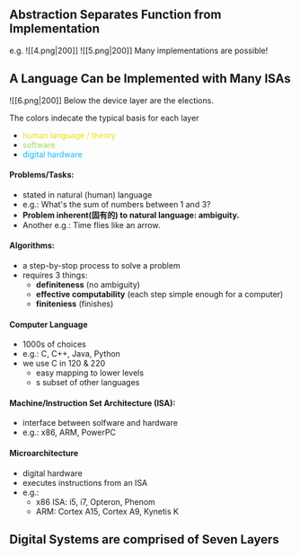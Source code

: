 ## Abstraction Separates Function from Implementation
e.g.
![[4.png|200]]
![[5.png|200]]
Many implementations are possible!

## A Language Can be Implemented with Many ISAs
![[6.png|200]]
Below the device layer are the elections.  

The colors indecate the typical basis for each layer  
- <span style="color: e5e108;">human language / theory</span>
- <span style="color: 9dda59;">software</span>
- <span style="color: 0bb9fe;">digital hardware</span>
#### Problems/Tasks:  
- stated in natural (human) language  
- e.g.: What's the sum of numbers between 1 and 3?  
- **Problem inherent(固有的) to natural language: ambiguity.**  
- Another e.g.: Time flies like an arrow.  
#### Algorithms:  
- a step-by-stop process to solve a problem  
- requires 3 things:
    - **definiteness** (no ambiguity)  
    - **effective computability** (each step simple enough for a computer)  
    - **finiteniess** (finishes)  
#### Computer Language  
- 1000s of choices  
- e.g.: C, C++, Java, Python  
- we use C in 120 & 220  
    - easy mapping to lower levels  
    - s subset of other languages  
#### Machine/Instruction Set Architecture (ISA):
- interface between solfware and hardware  
- e.g.: x86, ARM, PowerPC  
#### Microarchitecture  
- digital hardware  
- executes instructions from an ISA  
- e.g.:
    - x86 ISA: i5, i7, Opteron, Phenom  
    - ARM: Cortex A15, Cortex A9, Kynetis K  

## Digital Systems are comprised of Seven Layers

